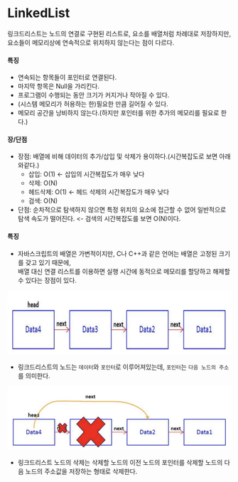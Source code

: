 # LinkedList
링크드리스트는 노드의 연결로 구현된 리스트로, 요소를 배열처럼 차례대로 저장하지만, 요소들이 메모리상에 연속적으로 위치하지 않는다는 점이 다르다.  

#### 특징
- 연속되는 항목들이 포인터로 연결된다.
- 마지막 항목은 Null을 가리킨다.
- 프로그램이 수행되는 동안 크기가 커지거나 작아질 수 있다.
- (시스템 메모리가 허용하는 한)필요한 만큼 길어질 수 있다.
- 메모리 공간을 낭비하지 않는다.(하지만 포인터를 위한 추가의 메모리를 필요로 한다.)

#### 장/단점
- 장점: 배열에 비해 데이터의 추가/삽입 및 삭제가 용이하다.(시간복잡도로 보면 아래와같다.)
    - 삽입: O(1) <- 삽입의 시간복잡도가 매우 낮다
    - 삭제: O(N)
    - 헤드삭제: O(1) <- 헤드 삭제의 시간복잡도가 매우 낮다
    - 검색: O(N)
- 단점: 순차적으로 탐색하지 않으면 특정 위치의 요소에 접근할 수 없어 일반적으로 탐색 속도가 떨어진다. <- 검색의 시간복잡도를 보면 O(N)이다.

#### 특징
- 자바스크립트의 배열은 가변적이지만, C나 C++과 같은 언어는 배열은 고정된 크기를 갖고 있기 때문에,  
배열 대신 연결 리스트를 이용하면 실행 시간에 동적으로 메모리를 할당하고 해제할 수 있다는 장점이 있다.

<img src="./linkedlist1.png" width="600" height="144" />   

- 링크드리스트의 노드는 `데이터`와 `포인터`로 이루어져있는데, `포인터`는 `다음 노드의 주소`를 의미한다.

<img src="./linkedlist2.png" width="600" height="144" />   

- 링크드리스트 노드의 삭제는 삭제할 노드의 이전 노드의 포인터를 삭제할 노드의 다음 노드의 주소값을 저장하는 형태로 삭제한다.

